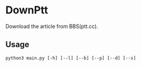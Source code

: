 # DownPtt

Download the article from BBS(ptt.cc).

## Usage

```
python3 main.py [-h] [--l] [--b] [--p] [--d] [--s]
```

